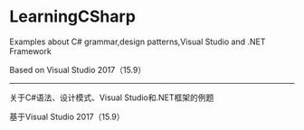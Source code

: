 # LearningCSharp

Examples about C# grammar,design patterns,Visual Studio and .NET Framework

Based on Visual Studio 2017（15.9）

----------

关于C#语法、设计模式、Visual Studio和.NET框架的例题

基于Visual Studio 2017（15.9）


